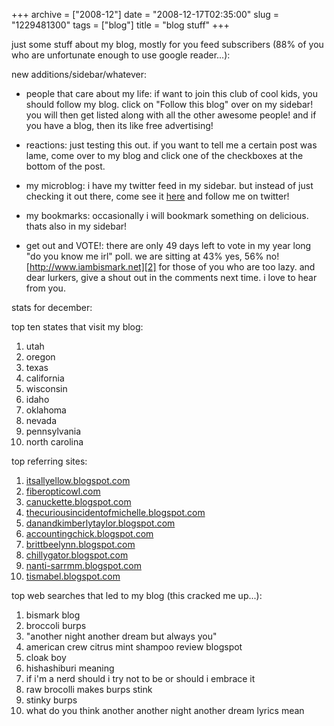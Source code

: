 +++
archive = ["2008-12"]
date = "2008-12-17T02:35:00"
slug = "1229481300"
tags = ["blog"]
title = "blog stuff"
+++

just some stuff about my blog, mostly for you feed subscribers (88% of you
who are unfortunate enough to use google reader...):

new additions/sidebar/whatever:

- people that care about my life: if want to join this club of cool kids,
  you should follow my blog. click on "Follow this blog" over on my
  sidebar! you will then get listed along with all the other awesome
  people! and if you have a blog, then its like free advertising!

- reactions: just testing this out. if you want to tell me a certain post
  was lame, come over to my blog and click one of the checkboxes at the
  bottom of the post.

- my microblog: i have my twitter feed in my sidebar. but instead of just
  checking it out there, come see it [here][1] and follow me on twitter!

- my bookmarks: occasionally i will bookmark something on delicious. thats
  also in my sidebar!

- get out and VOTE!: there are only 49 days left to vote in my year long
  "do you know me irl" poll. we are sitting at 43% yes, 56% no!
  [http://www.iambismark.net][2] for those of you who are too lazy. and
  dear lurkers, give a shout out in the comments next time. i love to hear
  from you.

stats for december:

top ten states that visit my blog:

1. utah
2. oregon
3. texas
4. california
5. wisconsin
6. idaho
7. oklahoma
8. nevada
9. pennsylvania
10. north carolina

top referring sites:

1. [itsallyellow.blogspot.com][3]
2. [fiberopticowl.com][4]
3. [canuckette.blogspot.com][5]
4. [thecuriousincidentofmichelle.blogspot.com][6]
5. [danandkimberlytaylor.blogspot.com][7]
6. [accountingchick.blogspot.com][8]
7. [brittbeelynn.blogspot.com][9]
8. [chillygator.blogspot.com][10]
9. [nanti-sarrmm.blogspot.com][11]
10. [tismabel.blogspot.com][12]

top web searches that led to my blog (this cracked me up...):

1. bismark blog
2. broccoli burps
3. "another night another dream but always you"
4. american crew citrus mint shampoo review blogspot
5. cloak boy
6. hishashiburi meaning
7. if i'm a nerd should i try not to be or should i embrace it
8. raw brocolli makes burps stink
9. stinky burps
10. what do you think another another night another dream lyrics mean

[1]: http://twitter.com/bismark
[2]: http://www.iambismark.net
[3]: http://itsallyellow.blogspot.com/
[4]: http://www.fiberopticowl.com/Fiber_Optic_Owl/Blog/Blog.html
[5]: http://canuckette.blogspot.com/
[6]: http://thecuriousincidentofmichelle.blogspot.com/
[7]: http://danandkimberlytaylor.blogspot.com/
[8]: http://accountingchick.blogspot.com/
[9]: http://brittbeelynn.blogspot.com/
[10]: http://chillygator.blogspot.com/
[11]: http://nanti-sarrmm.blogspot.com/
[12]: http://tismabel.blogspot.com/

